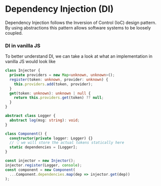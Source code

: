 # Dependency Injection (DI)

Dependency Injection follows the Inversion of Control (IoC) design pattern.
By using abstractions this pattern allows software systems to be loosely coupled.

### DI in vanilla JS

To better understand DI, we can take a look at what an implementation in vanilla JS would look like

```typescript
class Injector {
  private providers = new Map<unknown, unknown>();
  register(token: unknown, provider: unknown) {
    this.providers.add(token, provider);
  }
  get(token: unknown): unknown | null {
    return this.providers.get(token) ?? null;
  }
}

abstract class Logger {
  abstract log(msg: string): void;
}

class Component() {
  constructor(private logger: Logger) {}
  // 👇 we will store the actual tokens statically here
  static dependencies = [Logger];
}

const injector = new Injector();
injector.register(Logger, console);
const component = new Component(
  ...Component.dependencies.map(dep => injector.get(dep))
);
```
